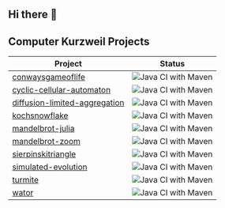 ## Hi there 👋

## Computer Kurzweil Projects

| Project                                                                                             | Status                                                                                                                                 |
|-----------------------------------------------------------------------------------------------------|----------------------------------------------------------------------------------------------------------------------------------------|
| [conwaysgameoflife](https://java.woehlke.org/conwaysgameoflife)                                     | ![Java CI with Maven](https://github.com/Computer-Kurzweil/conwaysgameoflife/workflows/Java%20CI%20with%20Maven/badge.svg)             |
| [cyclic-cellular-automaton](https://java.woehlke.org/cyclic-cellular-automaton)                     | ![Java CI with Maven](https://github.com/Computer-Kurzweil/cyclic-cellular-automaton/workflows/Java%20CI%20with%20Maven/badge.svg)     |
| [diffusion-limited-aggregation](https://java.woehlke.org/diffusion-limited-aggregation)             | ![Java CI with Maven](https://github.com/Computer-Kurzweil/diffusion-limited-aggregation/workflows/Java%20CI%20with%20Maven/badge.svg) |
| [kochsnowflake](https://java.woehlke.org/kochsnowflake)                                             | ![Java CI with Maven](https://github.com/Computer-Kurzweil/kochsnowflake/workflows/Java%20CI%20with%20Maven/badge.svg)                 |
| [mandelbrot-julia](https://java.woehlke.org/mandelbrot-julia)                                       | ![Java CI with Maven](https://github.com/Computer-Kurzweil/mandelbrot-julia/workflows/Java%20CI%20with%20Maven/badge.svg)              |
| [mandelbrot-zoom](https://java.woehlke.org/mandelbrot-zoom)                                         | ![Java CI with Maven](https://github.com/Computer-Kurzweil/mandelbrot-zoom/workflows/Java%20CI%20with%20Maven/badge.svg)               |
| [sierpinskitriangle](https://java.woehlke.org/sierpinskitriangle)                                   | ![Java CI with Maven](https://github.com/Computer-Kurzweil/sierpinskitriangle/workflows/Java%20CI%20with%20Maven/badge.svg)            |
| [simulated-evolution](https://java.woehlke.org/simulated-evolution)                                 | ![Java CI with Maven](https://github.com/Computer-Kurzweil/simulated-evolution/workflows/Java%20CI%20with%20Maven/badge.svg)           |
| [turmite](https://java.woehlke.org/turmite)                                                         | ![Java CI with Maven](https://github.com/Computer-Kurzweil/turmite/workflows/Java%20CI%20with%20Maven/badge.svg)                       |
| [wator](https://java.woehlke.org/wator)                                                             | ![Java CI with Maven](https://github.com/Computer-Kurzweil/wator/workflows/Java%20CI%20with%20Maven/badge.svg)                         |


<!--

**Here are some ideas to get you started:**

🙋‍♀️ A short introduction - what is your organization all about?
🌈 Contribution guidelines - how can the community get involved?
👩‍💻 Useful resources - where can the community find your docs? Is there anything else the community should know?
🍿 Fun facts - what does your team eat for breakfast?
🧙 Remember, you can do mighty things with the power of [Markdown](https://docs.github.com/github/writing-on-github/getting-started-with-writing-and-formatting-on-github/basic-writing-and-formatting-syntax)
-->
